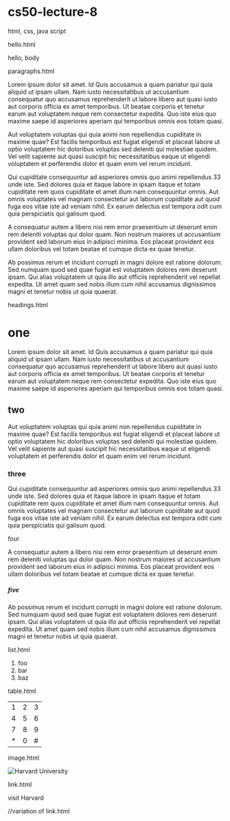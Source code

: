 # cs50-lecture-8
 html, css, java script


hello.html

<!DOCTYPE html>

<html lang= "en">
    <head>
        <title>
            hello, title
        </title>
    </head>
    <body>
        hello, body
    </body>
</html>


paragraphs.html

<!DOCTYPE html>

<html lang="en">
    <head>
        <title>paragraphs</title>
        <body>
            <p>
                Lorem ipsum dolor sit amet. Id Quis accusamus a quam pariatur qui quia aliquid ut ipsam ullam. Nam iusto necessitatibus ut accusantium consequatur quo accusamus reprehenderit ut labore libero aut quasi iusto aut corporis officia ex amet temporibus. Ut beatae corporis et tenetur earum aut voluptatem neque rem consectetur expedita. Quo iste eius quo maxime saepe id asperiores aperiam qui temporibus omnis eos totam quasi.
            </p>
                Aut voluptatem voluptas qui quia animi non repellendus cupiditate in maxime quae? Est facilis temporibus est fugiat eligendi et placeat labore ut optio voluptatem hic doloribus voluptas sed deleniti qui molestiae quidem. Vel velit sapiente aut quasi suscipit hic necessitatibus eaque ut eligendi voluptatem et perferendis dolor et quam enim vel rerum incidunt.
            <p>
                Qui cupiditate consequuntur ad asperiores omnis quo animi repellendus 33 unde iste. Sed dolores quia et itaque labore in ipsam itaque et totam cupiditate rem quos cupiditate et amet illum nam consequuntur omnis. Aut omnis voluptates vel magnam consectetur aut laborum cupiditate aut quod fuga eos vitae iste ad veniam nihil. Ex earum delectus est tempora odit cum quia perspiciatis qui galisum quod.
            </p>
                A consequatur autem a libero nisi rem error praesentium ut deserunt enim rem deleniti voluptas qui dolor quam. Non nostrum maiores ut accusantium provident sed laborum eius in adipisci minima. Eos placeat provident eos ullam doloribus vel totam beatae et cumque dicta ex quae tenetur.
            <p>
                Ab possimus rerum et incidunt corrupti in magni dolore est ratione dolorum. Sed numquam quod sed quae fugiat est voluptatem dolores rem deserunt ipsam. Qui alias voluptatem ut quia illo aut officiis reprehenderit vel repellat expedita. Ut amet quam sed nobis illum cum nihil accusamus dignissimos magni et tenetur nobis ut quia quaerat.
            </p>
        </body>
    </head>
</html>



headings.html

<!DOCTYPE html>

<html lang="en">
    <head>
        <title>paragraphs</title>
        <body>
            <h1>one</h1>
            <p>
                Lorem ipsum dolor sit amet. Id Quis accusamus a quam pariatur qui quia aliquid ut ipsam ullam. Nam iusto necessitatibus ut accusantium consequatur quo accusamus reprehenderit ut labore libero aut quasi iusto aut corporis officia ex amet temporibus. Ut beatae corporis et tenetur earum aut voluptatem neque rem consectetur expedita. Quo iste eius quo maxime saepe id asperiores aperiam qui temporibus omnis eos totam quasi.
            </p>
            <h2>two</h2>
            <p>
                Aut voluptatem voluptas qui quia animi non repellendus cupiditate in maxime quae? Est facilis temporibus est fugiat eligendi et placeat labore ut optio voluptatem hic doloribus voluptas sed deleniti qui molestiae quidem. Vel velit sapiente aut quasi suscipit hic necessitatibus eaque ut eligendi voluptatem et perferendis dolor et quam enim vel rerum incidunt.
            </p>
            <h3>three</h3>
            <p>
                Qui cupiditate consequuntur ad asperiores omnis quo animi repellendus 33 unde iste. Sed dolores quia et itaque labore in ipsam itaque et totam cupiditate rem quos cupiditate et amet illum nam consequuntur omnis. Aut omnis voluptates vel magnam consectetur aut laborum cupiditate aut quod fuga eos vitae iste ad veniam nihil. Ex earum delectus est tempora odit cum quia perspiciatis qui galisum quod.
            </p>
            <h>four</h>
            <p>
                A consequatur autem a libero nisi rem error praesentium ut deserunt enim rem deleniti voluptas qui dolor quam. Non nostrum maiores ut accusantium provident sed laborum eius in adipisci minima. Eos placeat provident eos ullam doloribus vel totam beatae et cumque dicta ex quae tenetur.
            </p>
            <h5>five</h5>
            <p>
                Ab possimus rerum et incidunt corrupti in magni dolore est ratione dolorum. Sed numquam quod sed quae fugiat est voluptatem dolores rem deserunt ipsam. Qui alias voluptatem ut quia illo aut officiis reprehenderit vel repellat expedita. Ut amet quam sed nobis illum cum nihil accusamus dignissimos magni et tenetur nobis ut quia quaerat.
            </p>
        </body>
    </head>
</html>




list.html

<!DOCTYPE html>

<html lang= "en">
    <head>
        <title>
            hello, title
        </title>
    </head>
    <body>
        <ol>
            <li>foo</li>
            <li>bar</li>
            <li>baz</li>
        </ol>
    </body>
</html>


table.html


<!DOCTYPE html>

<html lang= "en">
    <head>
        <title>
           table
        </title>
    </head>
    <body>
        <table>
            <tr>
                <td>1</td>
                <td>2</td>
                <td>3</td>
            </tr>
              <tr>
                <td>4</td>
                <td>5</td>
                <td>6</td>
            </tr>
              <tr>
                <td>7</td>
                <td>8</td>
                <td>9</td>
            </tr>
              <tr>
                <td>*</td>
                <td>0</td>
                <td>#</td>
            </tr>
        </table>
    </body>
</html>



image.html

<!DOCTYPE html>

<html lang= "en">
    <head>
        <title>
            image
        </title>
    </head>
    <body>
        <img alt="Harvard University" src="harvard.jpg">
    </body>
</html>



link.html

<!DOCTYPE html>

<html lang= "en">
    <head>
        <title>
            link
        </title>
    </head>
    <body>
    visit <a href="https://www.harvard.edu">Harvard</a>
    </body>
</html>


//variation of link.html

<!DOCTYPE html>

<html lang= "en">
    <head>
        <style>

            #Harvard
            {
                color: #ff0000;
            }

            #Yale
            {
                color: #0000ff;
            }

            a
            {
                text-decoration: none;
            }


            a:hover
            {
                text-decoration: underline;
            }

        </style>
        <title>
            link
        </title>
    </head>
    <body>
    visit <a href="https://www.harvard.edu" id="Harvard">Harvard</a>
    or <a href="https://www.yale.edu" id="Yale">Yale</a>
    </body>
</html>
